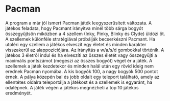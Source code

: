 # Pacman

A program a már jól ismert Pacman játék leegyszerűsített változata. A játékos feladata, hogy Pacmant irányítva minél több sárga bogyót összegyűjtsön miközben a 4 szellem (Inky, Pinky, Blinky és Clyde) üldözi őt. A szellemek különféle stratégiával próbálják becserkészni Pacmant. Ha utoléri egy szellem a játékos elveszít egy életet és minden karakter visszakerül az alappozíciójára. Az irányítás a w/a/s/d gombokkal történik. A játékos 3 életről indul és ha elveszíti az összes életét vagy összegyűjti a maximális pontszámot (megeszi az összes bogyót) véget ér a játék. A szellemek a játék kezdetekor és minden halál után egy rövid ideig nem erednek Pacman nyomába. A kis bogyók 100, a nagy bogyók 500 pontot érnek. A pálya közepén bal és jobb oldalt egy teleport található, amely az ellentétes oldalra teleportálja a játékost és a szellemek is egyaránt, ha odalépnek. A játék végén a játékos megnézheti a top 10 játékos eredményét.
